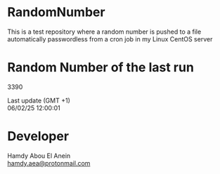 # RandomNumber    
This is a test repository where a random number is pushed to a file automatically passwordless from a cron job in my Linux CentOS server    
# Random Number of the last run   
3390
      
Last update (GMT +1)    
06/02/25 12:00:01
# Developer    
Hamdy Abou El Anein   
hamdy.aea@protonmail.com
